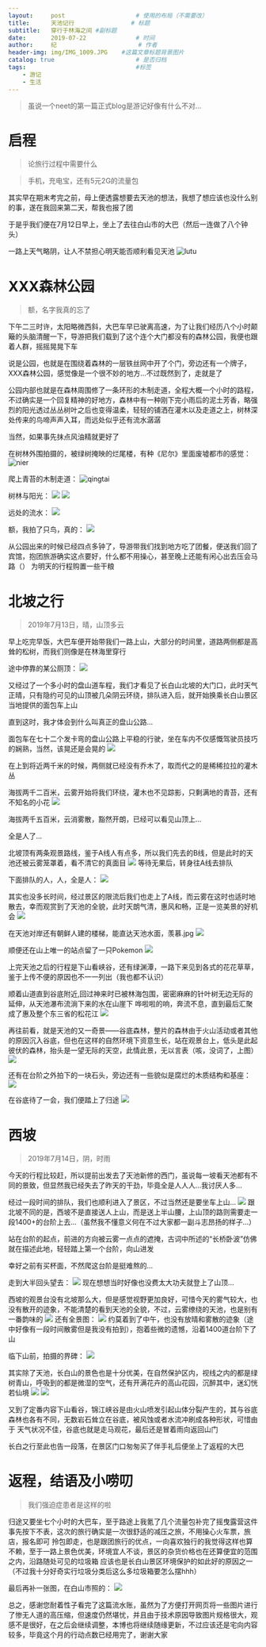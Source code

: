```yaml
---
layout:     post   				    # 使用的布局（不需要改）
title:      天池记行 				# 标题 
subtitle:   穿行于林海之间 #副标题
date:       2019-07-22 				# 时间
author:     纪 						# 作者
header-img: img/IMG_1009.JPG 	#这篇文章标题背景图片
catalog: true 						# 是否归档
tags:								#标签
    - 游记
    - 生活
---
```

> 虽说一个neet的第一篇正式blog是游记好像有什么不对...

# 启程
> 论旅行过程中需要什么

> 手机，充电宝，还有5元2G的流量包

其实早在期末考完之前，母上便透露想要去天池的想法，我想了想应该也没什么别的事，遂在我回来第二天，帮我也报了团

于是乎我们便在7月12日早上，坐上了去往白山市的大巴（然后一连做了八个钟头）

一路上天气略阴，让人不禁担心明天能否顺利看见天池  ![lutu](https://raw.githubusercontent.com/NoordZeedebuTirpitz/pic/master/IMG_0931.JPG)

# XXX森林公园
> 额，名字我真的忘了

下午二三时许，太阳略微西斜，大巴车早已驶离高速，为了让我们经历八个小时颠簸的头脑清醒一下，导游把我们载到了这个连个大门都没有的森林公园，我便也跟着人群，摇摇晃晃下车


说是公园，也就是在围绕着森林的一层铁丝网中开了个门，旁边还有一个牌子，XXX森林公园，感觉像是一个很不妙的地方...不过既然到了，走就是了

公园内部也就是在森林周围修了一条环形的木制走道，全程大概一个小时的路程，不过确实是一个回复精神的好地方，森林中有一种刚下完小雨后的泥土芳香，略强烈的阳光透过丛丛树叶之后也变得温柔，轻轻的铺洒在灌木以及走道之上，树林深处传来的鸟啼声声入耳，而远处似乎还有流水潺潺

当然，如果事先抹点风油精就更好了

在树林外围拍摄的，被绿树掩映的烂尾楼，有种《尼尔》里面废墟都市的感觉：
![nier](https://raw.githubusercontent.com/NoordZeedebuTirpitz/pic/master/IMG_0938.JPG)

爬上青苔的木制走道：
![qingtai](https://raw.githubusercontent.com/NoordZeedebuTirpitz/pic/master/IMG_0947.JPG)

树林与阳光：
![](https://raw.githubusercontent.com/NoordZeedebuTirpitz/pic/master/IMG_0955.JPG)
![](https://raw.githubusercontent.com/NoordZeedebuTirpitz/pic/master/IMG_0957.JPG)

远处的流水：
![](https://raw.githubusercontent.com/NoordZeedebuTirpitz/pic/master/IMG_0964.JPG)

额，我拍了只鸟，真的：
![](https://raw.githubusercontent.com/NoordZeedebuTirpitz/pic/master/IMG_0969.JPG)


从公园出来的时候已经四点多钟了，导游带我们找到地方吃了团餐，便送我们回了宾馆，抱团旅游确实这点要好，什么都不用操心，甚至晚上还能有闲心出去压会马路（）
为明天的行程购置一些干粮

# 北坡之行
> 2019年7月13日，晴，山顶多云

早上吃完早饭，大巴车便开始带我们一路上山，大部分的时间里，道路两侧都是高耸的松树，而我们则像是在林海里穿行

途中停靠的某公厕顶：
![](https://raw.githubusercontent.com/NoordZeedebuTirpitz/pic/master/IMG_1010.JPG)

又经过了一个多小时的盘山道车程，我们才看见了长白山北坡的大门口，此时天气正晴，只有隐约可见的山顶被几朵阴云环绕，排队进入后，就开始换乘长白山景区当地提供的面包车上山

直到这时，我才体会到什么叫真正的盘山公路...

面包车在七十二个发卡弯的盘山公路上平稳的行驶，坐在车内不仅感慨驾驶员技巧的娴熟，当然，该晃还是会晃的
![](https://raw.githubusercontent.com/NoordZeedebuTirpitz/pic/master/IMG_1019.JPG)

在上到将近两千米的时候，两侧就已经没有乔木了，取而代之的是稀稀拉拉的灌木丛

海拔两千二百米，云雾开始将我们环绕，灌木也不见踪影，只剩满地的青苔，还有不知名的小花
![](https://raw.githubusercontent.com/NoordZeedebuTirpitz/pic/master/IMG_1079.JPG)

海拔两千五百米，云消雾散，豁然开朗，已经可以看见山顶上...

全是人了...

北坡顶有两条观景路线，鉴于A线人有点多，所以我们先去的B线，但是此时的天池还被云雾笼罩着，看不清它的真面目
![](https://raw.githubusercontent.com/NoordZeedebuTirpitz/pic/master/IMG_1026.JPG)
等待无果后，转身往A线去排队

下面排队的人，人，全是人：
![](https://raw.githubusercontent.com/NoordZeedebuTirpitz/pic/master/IMG_1035.JPG)

其实也没多长时间，经过景区的限流后我们也走上了A线，而云雾在这时也适时地散去，幸而观赏到了天池的全貌，此时天朗气清，惠风和畅，正是一览美景的好机会
![](https://raw.githubusercontent.com/NoordZeedebuTirpitz/pic/master/IMG_1071.JPG)

在天池对岸还有朝鲜人建的楼梯，能直达天池水面，羡慕.jpg
![](https://raw.githubusercontent.com/NoordZeedebuTirpitz/pic/master/IMG_1054.JPG)

顺便还在山上唯一的站点留了一只Pokemon
![](https://raw.githubusercontent.com/NoordZeedebuTirpitz/pic/master/IMG_1085.jpg)

上完天池之后的行程是下山看峡谷，还有绿渊潭，一路下来见到各式的花花草草，鉴于上传不便的原因也不一一列出（我也都不认识）

顺着山道直到谷底附近,回过神来时已被林海包围，密密麻麻的针叶树无边无际的延伸，从天池瀑布流淌下来的水在山崖下
哗啦啦的响，奔流不息，直到最后汇聚成了惠及整个东三省的松花江
![](https://raw.githubusercontent.com/NoordZeedebuTirpitz/pic/master/IMG_1142.JPG)

再往前看，就是天池的又一奇景——谷底森林，整片的森林由于火山活动或者其他的原因沉入谷底，但也在这样的自然环境下资意生长，站在观景台上，低头是此起彼伏的森林，抬头是一望无际的天空，此情此景，无以言表（咳，没词了，上图）
![](https://raw.githubusercontent.com/NoordZeedebuTirpitz/pic/master/IMG_1137.JPG)

还有在台阶之外拍下的一块石头，旁边还有一些貌似是腐烂的木质结构和基座：
![](https://raw.githubusercontent.com/NoordZeedebuTirpitz/pic/master/IMG_1140.JPG)

在谷底待了一会，我们便踏上了归途
![](https://raw.githubusercontent.com/NoordZeedebuTirpitz/pic/master/IMG_1145.JPG)

# 西坡
> 2019年7月14日，阴，时雨

今天的行程比较赶，所以提前出发去了天池新修的西门，虽说每一坡看天池都有不同的景致，但显然我已经失去了昨天的干劲，毕竟全是人人人...我讨厌人多...

经过一段时间的排队，我们也顺利进入了景区，不过当然还是要坐车上山...
![](https://raw.githubusercontent.com/NoordZeedebuTirpitz/pic/master/IMG_1181.JPG)
跟北坡不同的是，西坡不是直接送人上山，而是送上半山腰，上山顶的路则需要走一段1400+的台阶上去...（虽然我不懂意义何在不过大家都一副斗志昂扬的样子...）

站在台阶的起点，前进的方向被云雾一点点的遮掩，古词中所述的“长桥卧波”仿佛就在描述此地，轻轻踏上第一个台阶，向山进发

幸好之前有买杯面，不然爬这台阶是挺难熬的...

走到大半回头望去：
![](https://raw.githubusercontent.com/NoordZeedebuTirpitz/pic/master/IMG_1203.JPG)
现在想想当时好像也没费太大功夫就登上了山顶...

西坡的观景台没有北坡那么大，但是感觉视野更加良好，可惜今天的雾气较大，也没有散开的迹象，不能清楚的看到天池的全貌，不过，云雾缭绕的天池，也是别有一番韵味的
![](https://raw.githubusercontent.com/NoordZeedebuTirpitz/pic/master/IMG_1210.JPG)
还有全景图：
![](https://raw.githubusercontent.com/NoordZeedebuTirpitz/pic/master/IMG_1213.JPG)
约莫着到了中午，也没有放晴和雾散的迹象（途中好像有一段时间散雾但是我没有拍到），抱着些微的遗憾，沿着1400道台阶下了山

临下山前，拍摄的界碑：
![](https://raw.githubusercontent.com/NoordZeedebuTirpitz/pic/master/IMG_1216.JPG)

其实除了天池，长白山的景色也是十分优美，在自然保护区内，视线之内的都是绿树青山，呼吸到的都是微湿的空气，还有开满花卉的高山花园，沉醉其中，迷幻恍若仙境
![](https://raw.githubusercontent.com/NoordZeedebuTirpitz/pic/master/IMG_1229.JPG)
![](https://raw.githubusercontent.com/NoordZeedebuTirpitz/pic/master/IMG_1245.JPG)

又到了定番内容下山看谷，锦江峡谷是由火山喷发引起山体分裂产生的，其与谷底森林也各有不同，无数岩石耸立在谷底，被风蚀或者水流冲刷成各种形状，可惜由于
天气状况不佳，谷底也就是走马观花，最后还是冒着雨向返回山门

长白之行至此也告一段落，在景区门口匆匆买了伴手礼后便坐上了返程的大巴

# 返程，结语及小唠叨
> 我们强迫症患者是这样的啦

归途又要坐七个小时的大巴车，至于路途上我氪了几个流量包补完了摇曳露营这件事先按下不表，这次的旅行确实是一次很舒适的减压之旅，不用操心火车票，旅店，报名即可
拎包即走，也是跟团旅行的优点，一向喜欢独行的我觉得这样也算不赖，至于一路上景色优美，环境宜人不谈，景区的杂货价格也在还算便宜的范围之内，沿路随处可见的垃圾箱
应该也是长白山景区环境保护的如此好的原因之一（不过我十分好奇实行垃圾分类后这么多垃圾箱要怎么摆hhh）

最后再补一张图，在白山市照的：
![](https://raw.githubusercontent.com/NoordZeedebuTirpitz/pic/master/IMG_0978.JPG)

总之，感谢您耐着性子看完了这篇流水账，虽然为了方便打开网页将一些图片进行了惨无人道的高压缩，但速度仍然堪忧，并且由于技术原因导致图片规格很大，观感不是很好，在之后会继续调整，本博也将继续随缘更新，不过应该还是宅向内容较多，毕竟这个月的行动点数已经用完了，谢谢大家
